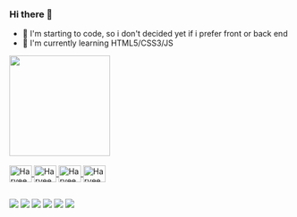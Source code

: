 ### Hi there 👋

- 🔭 I'm starting to code, so i don't decided yet if i prefer front or back end
- 🌱 I'm currently learning HTML5/CSS3/JS

<div>
  <a href="github.com/harveeyrr">
  <img height="180em" src="https://github-readme-stats.vercel.app/api?username=harveeyrr&show_icons=true&theme=tokyonight&include_all_commits=true&count_stars=true"/>
</div>

<div style="display: inline_block"><br>
  <img align="center" alt="Harveey-HTML5" height="30" width="40" src="https://cdn.jsdelivr.net/gh/devicons/devicon/icons/html5/html5-original.svg">
  <img align="center" alt="Harveey-CSS3" height="30" width="40" src="https://cdn.jsdelivr.net/gh/devicons/devicon/icons/css3/css3-original.svg">
  <img align="center" alt="Harveey-JS" height="30" width="40" src="https://cdn.jsdelivr.net/gh/devicons/devicon/icons/javascript/javascript-original.svg">
  <img align="center" alt="Harveey-Python" height="30" width="40" src="https://cdn.jsdelivr.net/gh/devicons/devicon/icons/python/python-original.svg">
</div>
  
##
  
<div>
  <a href="https://www.youtube.com/channel/UC-sDAntGumT3xtR40Hqj6Pg"><img src="https://img.shields.io/badge/YouTube-FF0000?style=for-the-badge&logo=youtube&logoColor=white" target="blank"></a>
  <a href="https://twitch.tv/harveey11"><img src="https://img.shields.io/badge/Twitch-9146FF?style=for-the-badge&logo=twitch&logoColor=white" target="blank"></a>
  <a href="https://twitter.com/harveey00"><img src="https://img.shields.io/badge/Twitter-1DA1F2?style=for-the-badge&logo=twitter&logoColor=white" target="blank"></a>
  <a href="https://instagram.com/joaovkt_"><img src="https://img.shields.io/badge/Instagram-E4405F?style=for-the-badge&logo=instagram&logoColor=white" target="blank"></a>
  <a href="https://open.spotify.com/user/ineady"><img src="https://img.shields.io/badge/Spotify-1ED760?&style=for-the-badge&logo=spotify&logoColor=white" target="__blank"></a>
  <a href="https://steamcommunity.com/id/shaawky404"><img src="https://img.shields.io/badge/Steam-000000?style=for-the-badge&logo=steam&logoColor=white" target="__blank"></a>
</div>
